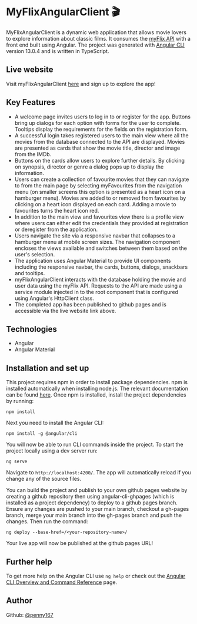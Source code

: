 # MyFlixAngularClient 🎬

MyFlixAngularClient is a dynamic web application that allows movie lovers to explore information about classic films. It consumes the [myFlix API](https://github.com/Penny167/myFlix) with a front end built using Angular. The project was generated with [Angular CLI](https://github.com/angular/angular-cli) version 13.0.4 and is written in TypeScript.

## Live website

Visit myFlixAngularClient [here](https://penny167.github.io/myFlix-Angular-client/welcome) and sign up to explore the app!

## Key Features

- A welcome page invites users to log in to or register for the app. Buttons bring up dialogs for each option with forms for the user to complete. Tooltips display the requirements for the fields on the registration form.
- A successful login takes registered users to the main view where all the movies from the database connected to the API are displayed. Movies are presented as cards that show the movie title, director and image from the IMDb.
- Buttons on the cards allow users to explore further details. By clicking on synopsis, director or genre a dialog pops up to display the information.
- Users can create a collection of favourite movies that they can navigate to from the main page by selecting myFavourites from the navigation menu (on smaller screens this option is presented as a heart icon on a hamburger menu). Movies are added to or removed from favourites by clicking on a heart icon displayed on each card. Adding a movie to favourites turns the heart icon red.
- In addition to the main view and favourites view there is a profile view where users can either edit the credentials they provided at registration or deregister from the application.
- Users navigate the site via a responsive navbar that collapses to a hamburger menu at mobile screen sizes. The navigation component encloses the views available and switches between them based on the user's selection.
- The application uses Angular Material to provide UI components including the responsive navbar, the cards, buttons, dialogs, snackbars and tooltips.
- myFlixAngularClient interacts with the database holding the movie and user data using the myFlix API. Requests to the API are made using a service module injected in to the root component that is configured using Angular's HttpClient class.
- The completed app has been published to github pages and is accessible via the live website link above.

## Technologies
- Angular
- Angular Material

## Installation and set up
This project requires npm in order to install package dependencies. npm is installed automatically when installing node.js. The relevant documentation can be found [here](https://nodejs.org/en/).
Once npm is installed, install the project dependencies by running: 
```
npm install
```
Next you need to install the Angular CLI:
```
npm install -g @angular/cli
```
You will now be able to run CLI commands inside the project. To start the project locally using a dev server run:
```
ng serve 
```
Navigate to `http://localhost:4200/`. The app will automatically reload if you change any of the source files.

You can build the project and publish to your own github pages website by creating a github repository then using angular-cli-ghpages (which is installed as a project dependency) to deploy to a github pages branch. Ensure any changes are pushed to your main branch, checkout a gh-pages branch, merge your main branch into the gh-pages branch and push the changes. Then run the command:
```
ng deploy --base-href=/<your-repository-name>/
```
Your live app will now be published at the github pages URL!

## Further help

To get more help on the Angular CLI use `ng help` or check out the [Angular CLI Overview and Command Reference](https://angular.io/cli) page.

## Author
Github: [@penny167](https://github.com/Penny167)
